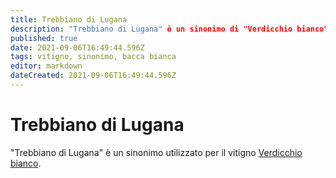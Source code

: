 ```yaml
---
title: Trebbiano di Lugana
description: "Trebbiano di Lugana" è un sinonimo di "Verdicchio bianco".
published: true
date: 2021-09-06T16:49:44.596Z
tags: vitigno, sinonimo, bacca bianca
editor: markdown
dateCreated: 2021-09-06T16:49:44.596Z
---
```


# Trebbiano di Lugana

"Trebbiano di Lugana" è un sinonimo utilizzato per il vitigno [Verdicchio bianco](/vitigni/Italia/bacca-bianca/verdicchio-bianco).
